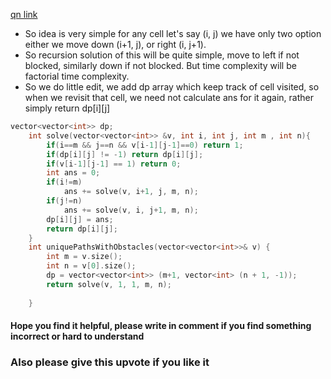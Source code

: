 [qn link](https://leetcode.com/problems/unique-paths-ii/)
- So idea is  very simple for any cell let's say (i, j)  we have only two option either we move down (i+1, j), or right (i, j+1). 
- So  recursion solution of this will be quite simple, move to left  if not blocked, similarly down if not blocked. 
But time complexity will be factorial time complexity. 
- So we do little edit, we add dp array which keep track of cell visited, so when we revisit that cell, we need not calculate ans for it again, rather simply return dp[i][j]
```cpp
vector<vector<int>> dp;
    int solve(vector<vector<int>> &v, int i, int j, int m , int n){
        if(i==m && j==n && v[i-1][j-1]==0) return 1;
        if(dp[i][j] != -1) return dp[i][j];
        if(v[i-1][j-1] == 1) return 0;
        int ans = 0;
        if(i!=m)
            ans += solve(v, i+1, j, m, n);    
        if(j!=n)
            ans += solve(v, i, j+1, m, n);
        dp[i][j] = ans;
        return dp[i][j];
    }
    int uniquePathsWithObstacles(vector<vector<int>>& v) {
        int m = v.size();
        int n = v[0].size();
        dp = vector<vector<int>> (m+1, vector<int> (n + 1, -1));
        return solve(v, 1, 1, m, n);
        
    }
```
#### Hope you find it helpful, please write in comment if you find something incorrect or hard to understand
### Also please give this upvote if you like it
